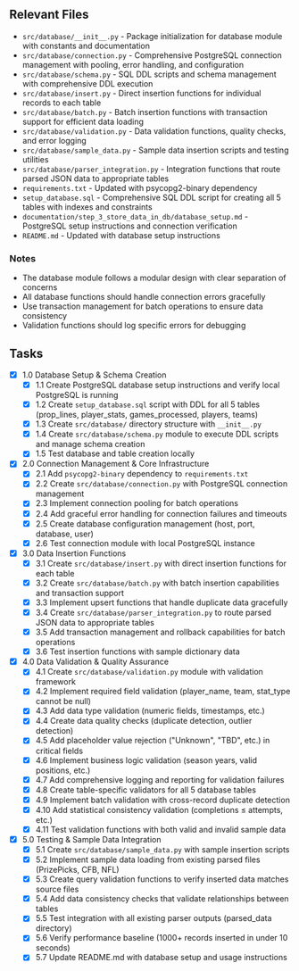 ## Relevant Files

- `src/database/__init__.py` - Package initialization for database module with constants and documentation
- `src/database/connection.py` - Comprehensive PostgreSQL connection management with pooling, error handling, and configuration
- `src/database/schema.py` - SQL DDL scripts and schema management with comprehensive DDL execution
- `src/database/insert.py` - Direct insertion functions for individual records to each table
- `src/database/batch.py` - Batch insertion functions with transaction support for efficient data loading
- `src/database/validation.py` - Data validation functions, quality checks, and error logging
- `src/database/sample_data.py` - Sample data insertion scripts and testing utilities
- `src/database/parser_integration.py` - Integration functions that route parsed JSON data to appropriate tables
- `requirements.txt` - Updated with psycopg2-binary dependency
- `setup_database.sql` - Comprehensive SQL DDL script for creating all 5 tables with indexes and constraints
- `documentation/step_3_store_data_in_db/database_setup.md` - PostgreSQL setup instructions and connection verification
- `README.md` - Updated with database setup instructions

### Notes

- The database module follows a modular design with clear separation of concerns
- All database functions should handle connection errors gracefully
- Use transaction management for batch operations to ensure data consistency
- Validation functions should log specific errors for debugging

## Tasks

- [x] 1.0 Database Setup & Schema Creation
  - [x] 1.1 Create PostgreSQL database setup instructions and verify local PostgreSQL is running
  - [x] 1.2 Create `setup_database.sql` script with DDL for all 5 tables (prop_lines, player_stats, games_processed, players, teams)
  - [x] 1.3 Create `src/database/` directory structure with `__init__.py`
  - [x] 1.4 Create `src/database/schema.py` module to execute DDL scripts and manage schema creation
  - [x] 1.5 Test database and table creation locally

- [x] 2.0 Connection Management & Core Infrastructure
  - [x] 2.1 Add `psycopg2-binary` dependency to `requirements.txt`
  - [x] 2.2 Create `src/database/connection.py` with PostgreSQL connection management
  - [x] 2.3 Implement connection pooling for batch operations
  - [x] 2.4 Add graceful error handling for connection failures and timeouts
  - [x] 2.5 Create database configuration management (host, port, database, user)
  - [x] 2.6 Test connection module with local PostgreSQL instance

- [x] 3.0 Data Insertion Functions
  - [x] 3.1 Create `src/database/insert.py` with direct insertion functions for each table
  - [x] 3.2 Create `src/database/batch.py` with batch insertion capabilities and transaction support
  - [x] 3.3 Implement upsert functions that handle duplicate data gracefully
  - [x] 3.4 Create `src/database/parser_integration.py` to route parsed JSON data to appropriate tables
  - [x] 3.5 Add transaction management and rollback capabilities for batch operations
  - [x] 3.6 Test insertion functions with sample dictionary data

- [x] 4.0 Data Validation & Quality Assurance
  - [x] 4.1 Create `src/database/validation.py` module with validation framework
  - [x] 4.2 Implement required field validation (player_name, team, stat_type cannot be null)
  - [x] 4.3 Add data type validation (numeric fields, timestamps, etc.)
  - [x] 4.4 Create data quality checks (duplicate detection, outlier detection)
  - [x] 4.5 Add placeholder value rejection ("Unknown", "TBD", etc.) in critical fields
  - [x] 4.6 Implement business logic validation (season years, valid positions, etc.)
  - [x] 4.7 Add comprehensive logging and reporting for validation failures
  - [x] 4.8 Create table-specific validators for all 5 database tables
  - [x] 4.9 Implement batch validation with cross-record duplicate detection
  - [x] 4.10 Add statistical consistency validation (completions ≤ attempts, etc.)
  - [x] 4.11 Test validation functions with both valid and invalid sample data

- [x] 5.0 Testing & Sample Data Integration
  - [x] 5.1 Create `src/database/sample_data.py` with sample insertion scripts
  - [x] 5.2 Implement sample data loading from existing parsed files (PrizePicks, CFB, NFL)
  - [x] 5.3 Create query validation functions to verify inserted data matches source files
  - [x] 5.4 Add data consistency checks that validate relationships between tables
  - [x] 5.5 Test integration with all existing parser outputs (parsed_data directory)
  - [x] 5.6 Verify performance baseline (1000+ records inserted in under 10 seconds)
  - [x] 5.7 Update README.md with database setup and usage instructions